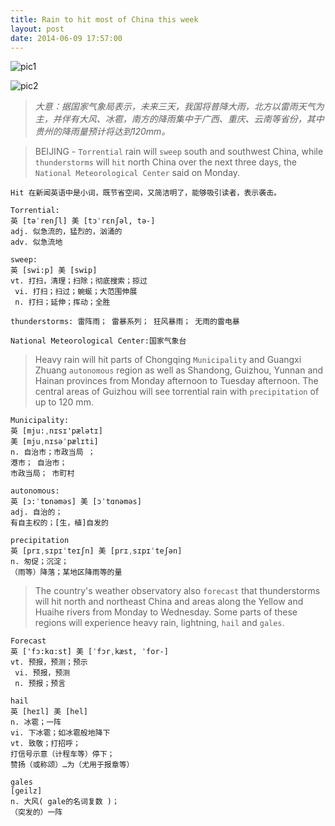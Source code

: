 ```yaml
---
title: Rain to hit most of China this week
layout: post
date: 2014-06-09 17:57:00
---
```

![pic1](http://blog.tedyin.me/images/201406091742.jpg)

![pic2](http://blog.tedyin.me/images/201406091743.jpg)

>*大意：据国家气象局表示，未来三天，我国将普降大雨，北方以雷雨天气为主，并伴有大风、冰雹，南方的降雨集中于广西、重庆、云南等省份，其中贵州的降雨量预计将达到120mm。*

>BEIJING - `Torrential` rain will `sweep` south and southwest China, while `thunderstorms` will `hit` north China over the next three days, the `National Meteorological Center` said on Monday. 

    Hit 在新闻英语中是小词，既节省空间，又简洁明了，能够吸引读者，表示袭击。

    Torrential: 
    英 [təˈrenʃl] 美 [tɔˈrɛnʃəl, tə-] 
    adj. 似急流的，猛烈的，汹涌的 
    adv. 似急流地 

    sweep: 
    英 [swi:p] 美 [swip] 
    vt. 打扫，清理；扫除；彻底搜索；掠过
     vi. 打扫；扫过；蜿蜒；大范围伸展
     n. 打扫；延伸；挥动；全胜

    thunderstorms: 雷阵雨； 雷暴系列； 狂风暴雨； 无雨的雷电暴

    National Meteorological Center:国家气象台

>Heavy rain will hit parts of Chongqing `Municipality` and Guangxi Zhuang `autonomous` region as well as Shandong, Guizhou, Yunnan and Hainan provinces from Monday afternoon to Tuesday afternoon. The central areas of Guizhou will see torrential rain with `precipitation` of up to 120 mm. 

    Municipality:
    英 [mju:ˌnɪsɪ'pælətɪ] 
    美 [mjuˌnɪsəˈpælɪti] 
    n. 自治市；市政当局 ；
    港市； 自治市； 
    市政当局； 市町村

    autonomous:
    英 [ɔ:ˈtɒnəməs] 美 [ɔˈtɑnəməs] 
    adj. 自治的；
    有自主权的；[生，植]自发的

    precipitation
    英 [prɪˌsɪpɪˈteɪʃn] 美 [prɪˌsɪpɪˈteʃən] 
    n. 匆促；沉淀；
    （雨等）降落；某地区降雨等的量

>The country's weather observatory also `forecast` that thunderstorms will hit north and northeast China and areas along the Yellow and Huaihe rivers from Monday to Wednesday. Some parts of these regions will experience heavy rain, lightning, `hail` and `gales`. 

    Forecast
    英 ['fɔ:kɑ:st] 美 [ˈfɔrˌkæst, ˈfor-] 
    vt. 预报，预测；预示
     vi. 预报，预测 
     n. 预报；预言 

    hail
    英 [heɪl] 美 [hel] 
    n. 冰雹；一阵
    vi. 下冰雹；如冰雹般地降下 
    vt. 致敬；打招呼；
    打信号示意（计程车等）停下；
    赞扬（或称颂）…为（尤用于报章等）

    gales
    [ɡeilz] 
    n. 大风( gale的名词复数 )；
    （突发的）一阵

